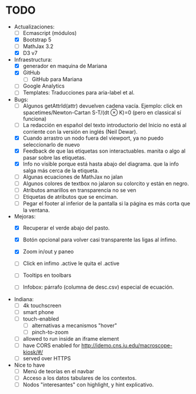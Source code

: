 TODO
====

- Actualizaciones:
  - [ ] Ecmascript (módulos)
  - [x] Bootstrap 5
  - [ ] MathJax 3.2
  - [x] D3 v7

- Infraestructura:
  - [x] generador en maquina de Mariana
  - [x] GitHub
    - [ ] GitHub para Mariana
  - [ ] Google Analytics
  - [ ] Templates: Traducciones para aria-label et al.

- Bugs:
  - [ ] Algunos getAttrId(attr) devuelven cadena vacía.
        Ejemplo: click en spacetimes/Newton-Cartan S-T/(dt ⊗ K)=0 (pero en classical sí funciona)
  - [ ] La redacción en español del texto introductorio del Inicio no
        está al corriente con la versión en inglés (Neil Dewar).
  - [x] Cuando arrastro un nodo fuera del viewport, ya no puedo seleccionarlo de nuevo
  - [x] Feedback de que las etiquetas son interactuables. manita o algo al pasar sobre las etiquetas.
  - [x] Info no visible porque está hasta abajo del diagrama. que la info salga más cerca de la etiqueta.
  - [ ] Algunas ecuaciones de MathJax no jalan
  - [ ] Algunos colores de textbox no jalaron su colorcito y están en negro.
  - [ ] Atributos amarillos en transparencia no se ven
  - [ ] Etiquetas de atributos que se enciman.
  - [ ] Pegar el footer al inferior de la pantalla si la página es más
        corta que la ventana.

- Mejoras:
  - [x] Recuperar el verde abajo del pasto.
  - [x] Botón opcional para volver casi transparente las ligas al ínfimo. 
  - [x] Zoom in/out y paneo

  - [ ] Click en infimo .active le quita el .active
  - [ ] Tooltips en toolbars
  - [ ] Infobox: párrafo (columna de desc.csv) especial de ecuación.

- Indiana:
  - [ ] 4k touchscreen
  - [ ] smart phone
  - [ ] touch-enabled
    - [ ] alternativas a mecanismos "hover"
    - [ ] pinch-to-zoom
  - [ ] allowed to run inside an iframe element
  - [ ] have CORS enabled for http://idemo.cns.iu.edu/macroscope-kiosk/#/
  - [ ] served over HTTPS
  
- Nice to have
  - [ ] Menú de teorías en el navbar
  - [ ] Acceso a los datos tabulares de los contextos.
  - [ ] Nodos "interesantes" con highlight, y hint explicativo.
